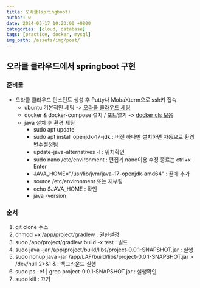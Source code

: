 ```yaml
---
title: 오라클(springboot)
author: w
date: 2024-03-17 10:23:00 +0800
categories: [cloud, database]
tags: [practice, docker, mysql]
img_path: /assets/img/post/
---
```


## 오라클 클라우드에서 springboot 구현

### 준비물
- 오라클 클라우드 인스턴트 생성 후 Putty나 MobaXterm으로 ssh키 접속
  - ubuntu 기본적인 세팅 -> [오라클 클라우드 세팅](/posts/오라클-클라우드-세팅/)
  - docker & docker-compose 설치 / 포트열기 -> [docker cls 모음](/_posts/docker-cls-모음/)
  - java 설치 후 환경 세팅
    - sudo apt update
    - sudo apt install openjdk-17-jdk : 버전 하나만 설치하면 자동으로 환경변수설정됨
    - update-java-alternatives -l : 위치확인
    - sudo nano /etc/environment : 편집기 nano이용 수정 종료는 ctrl+x Enter
    - JAVA_HOME="/usr/lib/jvm/java-17-openjdk-amd64" : 끝에 추가
    - source /etc/environment 또는 재부팅 
    - echo $JAVA_HOME : 확인
    - java -version


### 순서
1. git clone 주소
2. chmod +x /app/project/gradlew : 권한설정
3. sudo /app/project/gradlew build -x test : 빌드
4. sudo java -jar /app/project/build/libs/project-0.0.1-SNAPSHOT.jar : 실행
5. sudo nohup java -jar /app/LAF/build/libs/project-0.0.1-SNAPSHOT.jar > /dev/null 2>&1 & : 백그라운드 실행
6. sudo ps -ef | grep project-0.0.1-SNAPSHOT.jar : 실행확인
7. sudo kill <PID> : 끄기